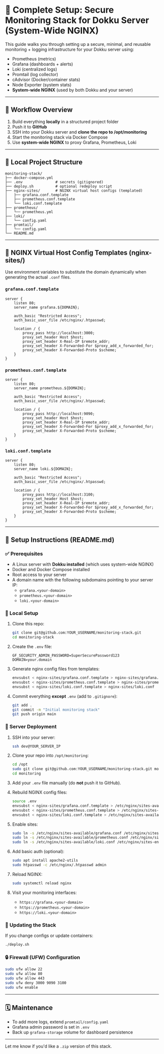 # 🚀 Complete Setup: Secure Monitoring Stack for Dokku Server (System-Wide NGINX)

This guide walks you through setting up a secure, minimal, and reusable monitoring + logging infrastructure for your Dokku server using:

- Prometheus (metrics)
- Grafana (dashboards + alerts)
- Loki (centralized logs)
- Promtail (log collector)
- cAdvisor (Docker/container stats)
- Node Exporter (system stats)
- **System-wide NGINX** (used by both Dokku and your server)

---

## 🔄 Workflow Overview

1. Build everything **locally** in a structured project folder
2. Push it to **GitHub**
3. SSH into your Dokku server and **clone the repo to /opt/monitoring**
4. Start the monitoring stack via Docker Compose
5. Use **system-wide NGINX** to proxy Grafana, Prometheus, Loki

---

## 🌟 Local Project Structure

```
monitoring-stack/
├── docker-compose.yml
├── .env               # secrets (gitignored)
├── deploy.sh          # optional redeploy script
├── nginx-sites/       # NGINX virtual host configs (templated)
│   ├── grafana.conf.template
│   ├── prometheus.conf.template
│   └── loki.conf.template
├── prometheus/
│   └── prometheus.yml
├── loki/
│   └── config.yaml
├── promtail/
│   └── config.yaml
└── README.md
```

---

## 🔧 NGINX Virtual Host Config Templates (nginx-sites/)

Use environment variables to substitute the domain dynamically when generating the actual `.conf` files.

### `grafana.conf.template`
```nginx
server {
    listen 80;
    server_name grafana.${DOMAIN};

    auth_basic "Restricted Access";
    auth_basic_user_file /etc/nginx/.htpasswd;

    location / {
        proxy_pass http://localhost:3000;
        proxy_set_header Host $host;
        proxy_set_header X-Real-IP $remote_addr;
        proxy_set_header X-Forwarded-For $proxy_add_x_forwarded_for;
        proxy_set_header X-Forwarded-Proto $scheme;
    }
}
```

### `prometheus.conf.template`
```nginx
server {
    listen 80;
    server_name prometheus.${DOMAIN};

    auth_basic "Restricted Access";
    auth_basic_user_file /etc/nginx/.htpasswd;

    location / {
        proxy_pass http://localhost:9090;
        proxy_set_header Host $host;
        proxy_set_header X-Real-IP $remote_addr;
        proxy_set_header X-Forwarded-For $proxy_add_x_forwarded_for;
        proxy_set_header X-Forwarded-Proto $scheme;
    }
}
```

### `loki.conf.template`
```nginx
server {
    listen 80;
    server_name loki.${DOMAIN};

    auth_basic "Restricted Access";
    auth_basic_user_file /etc/nginx/.htpasswd;

    location / {
        proxy_pass http://localhost:3100;
        proxy_set_header Host $host;
        proxy_set_header X-Real-IP $remote_addr;
        proxy_set_header X-Forwarded-For $proxy_add_x_forwarded_for;
        proxy_set_header X-Forwarded-Proto $scheme;
    }
}
```

---

## 🧪 Setup Instructions (README.md)

### ✅ Prerequisites

- A Linux server with **Dokku installed** (which uses system-wide NGINX)
- Docker and Docker Compose installed
- Root access to your server
- A domain name with the following subdomains pointing to your server IP:
  - `grafana.<your-domain>`
  - `prometheus.<your-domain>`
  - `loki.<your-domain>`

### 🔧 Local Setup

1. Clone this repo:

   ```bash
   git clone git@github.com:YOUR_USERNAME/monitoring-stack.git
   cd monitoring-stack
   ```

2. Create the `.env` file:

   ```dotenv
   GF_SECURITY_ADMIN_PASSWORD=SuperSecurePassword123
   DOMAIN=your.domain
   ```

3. Generate nginx config files from templates:

   ```bash
   envsubst < nginx-sites/grafana.conf.template > nginx-sites/grafana.conf
   envsubst < nginx-sites/prometheus.conf.template > nginx-sites/prometheus.conf
   envsubst < nginx-sites/loki.conf.template > nginx-sites/loki.conf
   ```

4. Commit everything **except** `.env` (add to `.gitignore`):

   ```bash
   git add .
   git commit -m "Initial monitoring stack"
   git push origin main
   ```

### 🚀 Server Deployment

1. SSH into your server:

   ```bash
   ssh dev@YOUR_SERVER_IP
   ```

2. Clone your repo into `/opt/monitoring`:

   ```bash
   cd /opt
   sudo git clone git@github.com:YOUR_USERNAME/monitoring-stack.git monitoring
   cd monitoring
   ```

3. Add your `.env` file manually (do **not** push it to GitHub).

4. Rebuild NGINX config files:

   ```bash
   source .env
   envsubst < nginx-sites/grafana.conf.template > /etc/nginx/sites-available/grafana.conf
   envsubst < nginx-sites/prometheus.conf.template > /etc/nginx/sites-available/prometheus.conf
   envsubst < nginx-sites/loki.conf.template > /etc/nginx/sites-available/loki.conf
   ```

5. Enable sites:

   ```bash
   sudo ln -s /etc/nginx/sites-available/grafana.conf /etc/nginx/sites-enabled/
   sudo ln -s /etc/nginx/sites-available/prometheus.conf /etc/nginx/sites-enabled/
   sudo ln -s /etc/nginx/sites-available/loki.conf /etc/nginx/sites-enabled/
   ```

6. Add basic auth (optional):

   ```bash
   sudo apt install apache2-utils
   sudo htpasswd -c /etc/nginx/.htpasswd admin
   ```

7. Reload NGINX:

   ```bash
   sudo systemctl reload nginx
   ```

8. Visit your monitoring interfaces:

   - `https://grafana.<your-domain>`
   - `https://prometheus.<your-domain>`
   - `https://loki.<your-domain>`

### 🔄 Updating the Stack

If you change configs or update containers:

```bash
./deploy.sh
```

### 🔒 Firewall (UFW) Configuration

```bash
sudo ufw allow 22
sudo ufw allow 80
sudo ufw allow 443
sudo ufw deny 3000 9090 3100
sudo ufw enable
```

---

## 🗓️ Maintenance

- To add more logs, extend `promtail/config.yaml`
- Grafana admin password is set in `.env`
- Back up `grafana-storage` volume for dashboard persistence

---

Let me know if you'd like a `.zip` version of this stack.